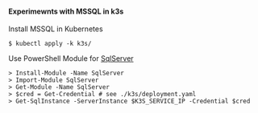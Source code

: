 #### Experimewnts with MSSQL in k3s

Install MSSQL in Kubernetes

    $ kubectl apply -k k3s/

Use PowerShell Module for
[SqlServer](https://docs.microsoft.com/en-us/sql/linux/sql-server-linux-manage-powershell-core?view=sql-server-ver15)

    > Install-Module -Name SqlServer
    > Import-Module SqlServer
    > Get-Module -Name SqlServer
    > $cred = Get-Credential # see ./k3s/deployment.yaml
    > Get-SqlInstance -ServerInstance $K3S_SERVICE_IP -Credential $cred
